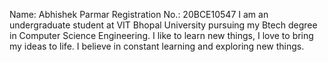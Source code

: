 Name: Abhishek Parmar
Registration No.: 20BCE10547
I am an undergraduate student at VIT Bhopal University pursuing my Btech degree in Computer Science Engineering. I like to learn new things, I love to bring my ideas to life.
I believe in constant learning and exploring new things.

